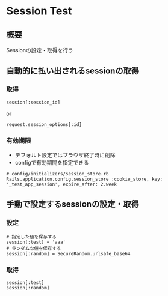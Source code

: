 # Session Test


## 概要
Sessionの設定・取得を行う

## 自動的に払い出されるsessionの取得

### 取得
```
session[:session_id]
```
or 
```
request.session_options[:id]
```

### 有効期限
- デフォルト設定ではブラウザ終了時に削除
- configで有効期間を指定できる
```
# config/initializers/session_store.rb
Rails.application.config.session_store :cookie_store, key: '_test_app_session', expire_after: 2.week
```

## 手動で設定するsessionの設定・取得

### 設定
```
# 指定した値を保存する
session[:test] = 'aaa'
# ランダムな値を保存する
session[:random] = SecureRandom.urlsafe_base64
```

### 取得
```
session[:test]
session[:random]
```